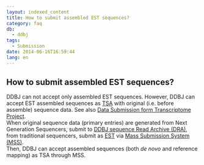 ```yaml
---
layout: indexed_content
title: How to submit assembled EST sequences?
category: faq
db:
  - ddbj
tags: 
  - Submission
date: 2014-06-16T16:59:44
lang: en
---
```


## How to submit assembled EST sequences?

<p>DDBJ can not accept only assembled EST sequences. However, DDBJ can accept EST assembled sequences as <a href="/ddbj/tsa-e.html">TSA</a> with original (i.e. before assemble) sequence data. See also <a href="/ddbj/transcriptome-e.html">Data Submission form Transcriptome Project</a>. <br>When original sequence data (primary entries) are generated from Next Generation Sequencers, submit to <a href="/dra/index-e.html">DDBJ sequence Read Archive (DRA)</a>, from traditional sequencers, submit as <a href="/ddbj/est-e.html">EST</a> via <a href="/ddbj/mss-e.html">Mass Submission System (MSS)</a>. <br>Then, DDBJ can accept assembled sequences (both <em>de novo</em> and reference mapping) as TSA through MSS. </p>